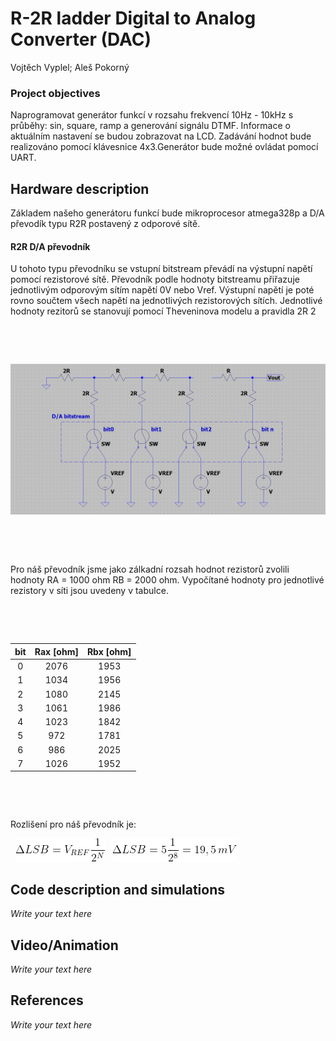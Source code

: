 # R-2R ladder Digital to Analog Converter (DAC)
Vojtěch Vyplel; Aleš Pokorný

### Project objectives
Naprogramovat generátor funkcí v rozsahu frekvencí 10Hz - 10kHz s průběhy: sin, square, ramp a generování signálu DTMF. Informace o aktuálním nastavení se budou zobrazovat na LCD. Zadávání hodnot bude realizováno pomocí klávesnice 4x3.Generátor bude možné ovládat pomocí UART.

## Hardware description
Základem našeho generátoru funkcí bude mikroprocesor atmega328p a D/A převodík typu R2R postavený z odporové sítě.
#### R2R D/A převodník
U tohoto typu převodníku se vstupní bitstream převádí na výstupní napětí pomocí rezistorové sítě. Převodník podle hodnoty bitstreamu přiřazuje jednotlivým odporovým sítím napětí 0V nebo Vref. Výstupní napětí je poté rovno součtem všech napětí na jednotlivých rezistorových sítích. Jednotlivé hodnoty rezitorů se stanovují pomocí 
Theveninova modelu a pravidla 2R 2

&nbsp;

&nbsp;

<img src = "https://github.com/Vojvyp/Digital-electronics-2/blob/master/Labs/project/pictures/bitteor.png">

&nbsp;

&nbsp;

Pro náš převodník jsme jako zálkadní rozsah hodnot rezistorů zvolili hodnoty RA = 1000 ohm RB = 2000 ohm. Vypočítané hodnoty pro jednotlivé rezistory v síti jsou uvedeny v tabulce.

&nbsp;

&nbsp;

| **bit** | **Rax [ohm]** |**Rbx [ohm]** |
| :-: | :-: |:-: | 
| 0 | 2076 |1953 |  
| 1 | 1034 |1956|
| 2 | 1080 |2145|
| 3 | 1061 | 1986|
| 4 | 1023 | 1842|
| 5 | 972 | 1781| 
| 6 | 986 | 2025|
| 7 | 1026 |1952 |


&nbsp;

&nbsp;

Rozlišení pro náš převodník je:
&nbsp;

&nbsp;
<img src = "https://github.com/Vojvyp/Digital-electronics-2/blob/master/Labs/project/pictures/CodeCogsEqn.gif">
&nbsp;
<img src = "https://github.com/Vojvyp/Digital-electronics-2/blob/master/Labs/project/pictures/CodeCogsEqn2.gif">





## Code description and simulations

*Write your text here*


## Video/Animation

*Write your text here*


## References

*Write your text here*
